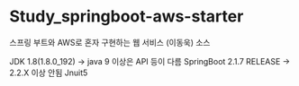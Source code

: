 # Study_springboot-aws-starter
스프링 부트와 AWS로 혼자 구현하는 웹 서비스 (이동욱) 소스

JDK 1.8(1.8.0_192) -> java 9 이상은 API 등이 다름
SpringBoot 2.1.7 RELEASE -> 2.2.X 이상 안됨
Jnuit5
